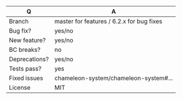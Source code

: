 | Q             | A
| ------------- | ---
| Branch        | master for features / 6.2.x for bug fixes <!-- see below -->
| Bug fix?      | yes/no
| New feature?  | yes/no <!-- don't forget to update CHANGELOG.md files -->
| BC breaks?    | no     <!-- does the change break backwards compatibility? Only allowed for major versions -->
| Deprecations? | yes/no <!-- don't forget to update UPGRADE-*.md and CHANGELOG.md files -->
| Tests pass?   | yes    <!-- please add some, will be required by reviewers -->
| Fixed issues  | chameleon-system/chameleon-system#...   <!-- #-prefixed issue number(s), if any -->
| License       | MIT

<!--
Write a short README entry for your feature/bugfix here (replace this comment block.)
This will help people understand your PR and can be used as a start of the Doc PR.
Additionally:
 - Bug fixes must be submitted against the lowest branch where they apply
   (lowest branches are regularly merged to upper ones so they get the fixes, too).
 - Features and deprecations must be submitted against the master branch.
-->

